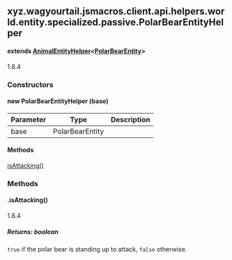 

xyz.wagyourtail.jsmacros.client.api.helpers.world.entity.specialized.passive.PolarBearEntityHelper
--------------------------------------------------------------------------------------------------

#### extends [AnimalEntityHelper](1.9.2/xyz/wagyourtail/jsmacros/client/api/helpers/world/entity/specialized/passive/AnimalEntityHelper.html)<[PolarBearEntity](https://wagyourtail.xyz/Projects/MinecraftMappingViewer/App?mapping=INTERMEDIARY,YARN&version=1.20.5&search=net/minecraft/entity/passive/PolarBearEntity)>

1.8.4

### Constructors

#### new PolarBearEntityHelper (base)

| Parameter | Type | Description |
|---|---|---|
| base | PolarBearEntity |  |



#### Methods

[isAttacking()](#isAttacking-)



### Methods

#### .isAttacking()

1.8.4


##### Returns: boolean

`true` if the polar bear is standing up to attack, `false` otherwise.




